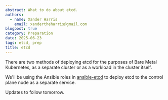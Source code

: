 ```yaml
---
abstract: What to do about etcd.
authors:
  - name: Xander Harris
    email: xandertheharris@gmail.com
blogpost: true
category: Preparation
date: 2025-06-23
tags: etcd, prep
title: etcd
---
```


There are two methods of deploying etcd for the purposes of 
Bare Metal Kubernetes, as a separate cluster or as a workload
in the cluster itself.

We'll be using the Ansible roles in 
[ansible-etcd](https://github.com/edwardtheharris/ansible-etcd)
to deploy etcd to the control plane node as a separate service.

Updates to follow tomorrow.
